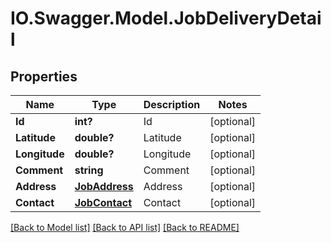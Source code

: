 # IO.Swagger.Model.JobDeliveryDetail
## Properties

Name | Type | Description | Notes
------------ | ------------- | ------------- | -------------
**Id** | **int?** | Id | [optional] 
**Latitude** | **double?** | Latitude | [optional] 
**Longitude** | **double?** | Longitude | [optional] 
**Comment** | **string** | Comment | [optional] 
**Address** | [**JobAddress**](JobAddress.md) | Address | [optional] 
**Contact** | [**JobContact**](JobContact.md) | Contact | [optional] 

[[Back to Model list]](../README.md#documentation-for-models) [[Back to API list]](../README.md#documentation-for-api-endpoints) [[Back to README]](../README.md)

